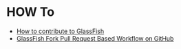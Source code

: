 # HOW To

* [How to contribute to GlassFish](COMMUNITY-CONTRIBUTION.md)
* [GlassFish Fork Pull Request Based Workflow on GitHub](glassfish-pullrequest.md)
